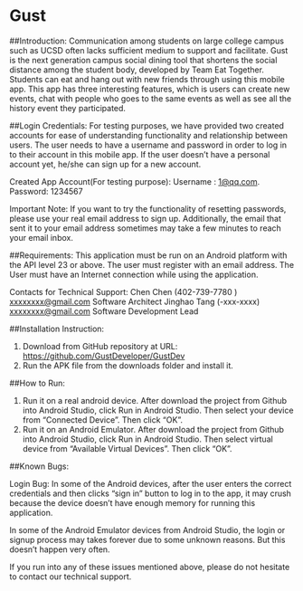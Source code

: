 # Gust

##Introduction: 
Communication among students on large college campus such as UCSD often lacks sufficient medium to support and facilitate. Gust is the next generation campus social dining tool that shortens the social distance among the student body, developed by Team Eat Together. Students can eat and hang out with new friends through using this mobile app. This app has three interesting features, which is users can create new events, chat with people who goes to the same events as well as see all the history event they participated.  


##Login Credentials:
For testing purposes, we have provided two created accounts for ease of understanding functionality and relationship between users. The user needs to have a username and password in order to log in to their account in this mobile app. If the user doesn’t have a personal account yet, he/she can sign up for a new account. 

Created App Account(For testing purpose):
Username : 1@qq.com.                     Password: 1234567


Important Note: If you want to try the functionality of resetting passwords, please use your real email address to sign up. Additionally, the email that sent it to your email address sometimes may take a few minutes to reach your email inbox. 

##Requirements:
This application must be run on an Android platform with the API level 23 or above.
The user must register with an email address.
The User must have an Internet connection while using the application. 


Contacts for Technical Support:
Chen Chen (402-739-7780 ) xxxxxxxx@gmail.com    Software Architect
Jinghao Tang (-xxx-xxxx) xxxxxxxx@gmail.com Software Development Lead

##Installation Instruction: 
1. Download from GitHub repository at URL: https://github.com/GustDeveloper/GustDev
2.  Run the APK file from the downloads folder and install it. 




##How to Run: 
1. Run it on a real android device. After download the project from Github into Android Studio, click Run  in Android Studio. Then select your device from “Connected Device”. Then click “OK”.
2. Run it on an Android Emulator. After download the project from Github into Android Studio, click Run  in Android Studio. Then select virtual device from “Available Virtual Devices”. Then click “OK”.


##Known Bugs: 

Login Bug: 
In some of the Android devices, after the user enters the correct credentials and then clicks “sign in” button to log in to the app, it may crush because the device doesn’t have enough memory for running this application. 

In some of the Android Emulator devices from Android Studio, the login or signup process may takes forever due to some unknown reasons. But this doesn’t happen very often. 

If you run into any of these issues mentioned above, please do not hesitate to contact our technical support.



















